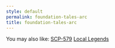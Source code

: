 ```yaml
---
style: default
permalink: foundation-tales-arc
title: foundation-tales-arc
---
```

You may also like:
[SCP-579](http://scp-wiki.net/scp-579)
[Local Legends](http://scp-wiki.net/local-legends)
